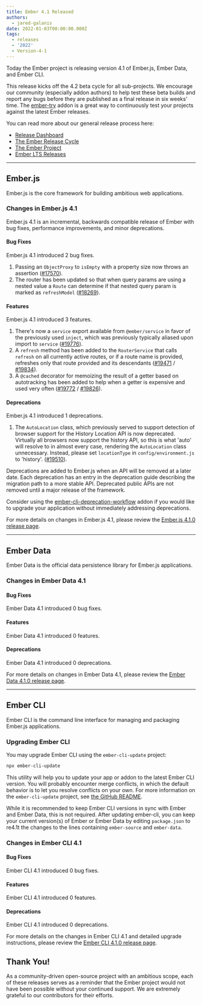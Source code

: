```yaml
---
title: Ember 4.1 Released
authors:
  - jared-galanis
date: 2022-01-03T00:00:00.000Z
tags:
  - releases
  - '2022'
  - Version-4-1
---
```


Today the Ember project is releasing version 4.1 of Ember.js, Ember Data, and Ember CLI.

This release kicks off the 4.2 beta cycle for all sub-projects. We encourage our community (especially addon authors) to help test these beta builds and report any bugs before they are published as a final release in six weeks' time. The [ember-try](https://github.com/ember-cli/ember-try) addon is a great way to continuously test your projects against the latest Ember releases.

You can read more about our general release process here:

- [Release Dashboard](http://emberjs.com/releases/)
- [The Ember Release Cycle](https://blog.emberjs.com/new-ember-release-process/)
- [The Ember Project](https://blog.emberjs.com/ember-project-at-2-0/)
- [Ember LTS Releases](https://blog.emberjs.com/announcing-embers-first-lts/)

---

## Ember.js

Ember.js is the core framework for building ambitious web applications.

### Changes in Ember.js 4.1

Ember.js 4.1 is an incremental, backwards compatible release of Ember with bug fixes, performance improvements, and minor deprecations.

#### Bug Fixes

Ember.js 4.1 introduced 2 bug fixes.

1. Passing an `ObjectProxy` to `isEmpty` with a property size now throws an assertion ([#17570](https://github.com/emberjs/ember.js/pull/17570)).
2. The router has been updated so that when query params are using a nested value a `Route` can determine if that nested query param is marked as `refreshModel` ([#18269](https://github.com/emberjs/ember.js/pull/18269)).

#### Features

Ember.js 4.1 introduced 3 features.

1. There's now a `service` export available from `@ember/service` in favor of the previously used `inject`, which was previously typically aliased upon import to `service` ([#19776](https://github.com/emberjs/ember.js/pull/19776)).
2. A `refresh` method has been added to the `RouterService` that calls `refresh` on all currently active routes, or if a route name is provided, refreshes only that route provided and its descendants ([#19471](https://github.com/emberjs/ember.js/pull/19471) / [#19834](https://github.com/emberjs/ember.js/pull/19834)).
3. A `@cached` decorator for memoizing the result of a getter based on autotracking has been added to help when a getter is expensive and used very often ([#19772](https://github.com/emberjs/ember.js/pull/19772) / [#19826](https://github.com/emberjs/ember.js/pull/19826)).

#### Deprecations

Ember.js 4.1 introduced 1 deprecations.

1. The `AutoLocation` class, which previously served to support detection of browser support for the History Location API is now deprecated. Virtually all browsers now support the history API, so this is what 'auto' will resolve to in almost every case, rendering the `AutoLocation` class unnecessary. Instead, please set `locationType` in `config/environment.js` to 'history'. ([#19510](https://github.com/emberjs/ember.js/pull/19510)).

Deprecations are added to Ember.js when an API will be removed at a later date. Each deprecation has an entry in the deprecation guide describing the migration path to a more stable API. Deprecated public APIs are not removed until a major release of the framework.

Consider using the [ember-cli-deprecation-workflow](https://github.com/mixonic/ember-cli-deprecation-workflow) addon if you would like to upgrade your application without immediately addressing deprecations.

<!-- Block end -->

For more details on changes in Ember.js 4.1, please review the [Ember.js 4.1.0 release page](https://github.com/emberjs/ember.js/releases/tag/v4.1.0).

---

## Ember Data

Ember Data is the official data persistence library for Ember.js applications.

### Changes in Ember Data 4.1

#### Bug Fixes

Ember Data 4.1 introduced 0 bug fixes.

#### Features

Ember Data 4.1 introduced 0 features.

#### Deprecations

Ember Data 4.1 introduced 0 deprecations.

For more details on changes in Ember Data 4.1, please review the
[Ember Data 4.1.0 release page](https://github.com/emberjs/data/releases/tag/v4.1.0).

---

## Ember CLI

Ember CLI is the command line interface for managing and packaging Ember.js applications.

### Upgrading Ember CLI

You may upgrade Ember CLI using the `ember-cli-update` project:

```bash
npx ember-cli-update
```

This utility will help you to update your app or addon to the latest Ember CLI version. You will probably encounter merge conflicts, in which the default behavior is to let you resolve conflicts on your own. For more information on the `ember-cli-update` project, see [the GitHub README](https://github.com/ember-cli/ember-cli-update).

While it is recommended to keep Ember CLI versions in sync with Ember and Ember Data, this is not required. After updating ember-cli, you can keep your current version(s) of Ember or Ember Data by editing `package.json` to re4.1t the changes to the lines containing `ember-source` and `ember-data`.

### Changes in Ember CLI 4.1

#### Bug Fixes

Ember CLI 4.1 introduced 0 bug fixes.

#### Features

Ember CLI 4.1 introduced 0 features.

#### Deprecations

Ember CLI 4.1 introduced 0 deprecations.

For more details on the changes in Ember CLI 4.1 and detailed upgrade
instructions, please review the [Ember CLI 4.1.0 release page](https://github.com/ember-cli/ember-cli/releases/tag/v4.1.0).

## Thank You!

As a community-driven open-source project with an ambitious scope, each of these releases serves as a reminder that the Ember project would not have been possible without your continued support. We are extremely grateful to our contributors for their efforts.
